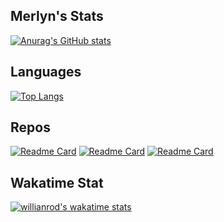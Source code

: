 ## Merlyn's Stats
[![Anurag's GitHub stats](https://github-readme-stats.vercel.app/api?username=merlynallen&count_private=true&show_icons=true&theme=vue)](https://github.com/MerlynAllen/MerlynAllen)

## Languages
[![Top Langs](https://github-readme-stats.vercel.app/api/top-langs/?username=merlynallen&show_owner=true&show_icons=true&theme=vue&count_private=true&layout=compact&langs_count=6)](https://github.com/MerlynAllen/MerlynAllen)


## Repos
[![Readme Card](https://github-readme-stats.vercel.app/api/pin/?username=merlynallen&repo=MerlynAllen&show_owner=true&show_icons=true&theme=vue)](https://github.com/MerlynAllen/MerlynAllen)
[![Readme Card](https://github-readme-stats.vercel.app/api/pin/?username=merlynallen&repo=bilibili_danmaku&show_owner=true&show_icons=true&theme=vue)](https://github.com/MerlynAllen/bilibili_danmaku)
[![Readme Card](https://github-readme-stats.vercel.app/api/pin/?username=merlynallen&repo=mcfireworks&show_owner=true&show_icons=true&theme=vue)](https://github.com/MerlynAllen/mcfireworks)

## Wakatime Stat
[![willianrod's wakatime stats](https://github-readme-stats.vercel.app/api/wakatime?username=merlynallen&layout=compact)](https://github.com/anuraghazra/github-readme-stats)